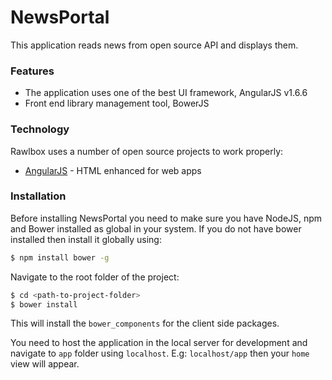 # NewsPortal
This application reads news from open source API and displays them.
### Features

  - The application uses one of the best UI framework, AngularJS v1.6.6
  - Front end library management tool, BowerJS
  
### Technology

Rawlbox uses a number of open source projects to work properly:
* [AngularJS](https://angularjs.org/) - HTML enhanced for web apps

### Installation

Before installing NewsPortal you need to make sure you have NodeJS, npm and Bower installed as global in your system. If you do not have bower installed then install it globally using:
```sh
$ npm install bower -g
```
Navigate to the root folder of the project:
```sh
$ cd <path-to-project-folder>
$ bower install
```
This will install the `bower_components` for the client side packages.

You need to host the application in the local server for development and navigate to `app` folder using `localhost`. E.g: `localhost/app` then your `home` view will appear.
